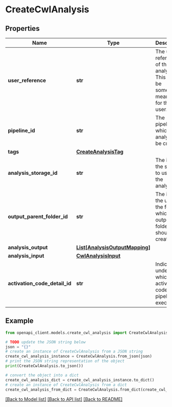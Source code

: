 # CreateCwlAnalysis


## Properties

Name | Type | Description | Notes
------------ | ------------- | ------------- | -------------
**user_reference** | **str** | The user-reference of the analysis. This should be something meaningful for the user. | 
**pipeline_id** | **str** | The pipeline for which an analysis will be created. | 
**tags** | [**CreateAnalysisTag**](CreateAnalysisTag.md) |  | [optional] 
**analysis_storage_id** | **str** | The id of the storage to use for the analysis. | [optional] 
**output_parent_folder_id** | **str** | The id or the urn of the folder in which the output folder should be created. | [optional] 
**analysis_output** | [**List[AnalysisOutputMapping]**](AnalysisOutputMapping.md) |  | [optional] 
**analysis_input** | [**CwlAnalysisInput**](CwlAnalysisInput.md) |  | 
**activation_code_detail_id** | **str** | Indicates under which activation code the pipeline is executed. | [optional] 

## Example

```python
from openapi_client.models.create_cwl_analysis import CreateCwlAnalysis

# TODO update the JSON string below
json = "{}"
# create an instance of CreateCwlAnalysis from a JSON string
create_cwl_analysis_instance = CreateCwlAnalysis.from_json(json)
# print the JSON string representation of the object
print(CreateCwlAnalysis.to_json())

# convert the object into a dict
create_cwl_analysis_dict = create_cwl_analysis_instance.to_dict()
# create an instance of CreateCwlAnalysis from a dict
create_cwl_analysis_from_dict = CreateCwlAnalysis.from_dict(create_cwl_analysis_dict)
```
[[Back to Model list]](../README.md#documentation-for-models) [[Back to API list]](../README.md#documentation-for-api-endpoints) [[Back to README]](../README.md)


